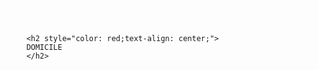 <!DOCTYPE html>
<html>
   
  <body>
         <p style="color: white;font-family:irish grover;font-size: 12px;">
        site officiel du peintre LIONEL ATTAL &nbsp; &nbsp; &nbsp;&nbsp;&nbsp; Domicile &nbsp;&nbsp;Galerie &nbsp;&nbsp; Boutique &nbsp;&nbsp;Technique &nbsp;&nbsp;Biographie &nbsp;&nbsp;FAQ &nbsp; 
         &nbsp; Contact 
   </p>
 
   
        <h2 style="color: red;text-align: center;">
        DOMICILE
        </h2>    
   </body>
  </html>    
   
   
       

     
 
   
   
   
  
    
  

  
   

   

